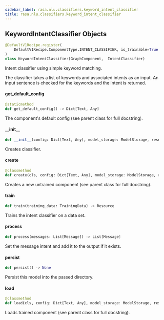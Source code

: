 ```yaml
---
sidebar_label: rasa.nlu.classifiers.keyword_intent_classifier
title: rasa.nlu.classifiers.keyword_intent_classifier
---
```

## KeywordIntentClassifier Objects

```python
@DefaultV1Recipe.register(
    DefaultV1Recipe.ComponentType.INTENT_CLASSIFIER, is_trainable=True
)
class KeywordIntentClassifier(GraphComponent,  IntentClassifier)
```

Intent classifier using simple keyword matching.

The classifier takes a list of keywords and associated intents as an input.
An input sentence is checked for the keywords and the intent is returned.

#### get\_default\_config

```python
@staticmethod
def get_default_config() -> Dict[Text, Any]
```

The component&#x27;s default config (see parent class for full docstring).

#### \_\_init\_\_

```python
def __init__(config: Dict[Text, Any], model_storage: ModelStorage, resource: Resource, execution_context: ExecutionContext, intent_keyword_map: Optional[Dict] = None) -> None
```

Creates classifier.

#### create

```python
@classmethod
def create(cls, config: Dict[Text, Any], model_storage: ModelStorage, resource: Resource, execution_context: ExecutionContext) -> KeywordIntentClassifier
```

Creates a new untrained component (see parent class for full docstring).

#### train

```python
def train(training_data: TrainingData) -> Resource
```

Trains the intent classifier on a data set.

#### process

```python
def process(messages: List[Message]) -> List[Message]
```

Set the message intent and add it to the output if it exists.

#### persist

```python
def persist() -> None
```

Persist this model into the passed directory.

#### load

```python
@classmethod
def load(cls, config: Dict[Text, Any], model_storage: ModelStorage, resource: Resource, execution_context: ExecutionContext, **kwargs: Any, ,) -> KeywordIntentClassifier
```

Loads trained component (see parent class for full docstring).


